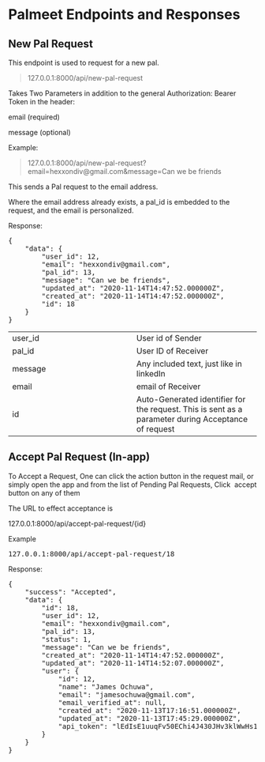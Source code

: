<h1>Palmeet Endpoints and Responses</h1>
<h2>New Pal Request</h2>
<p>This endpoint is used to request for a new pal.&nbsp;</p>
<blockquote skip="true">127.0.0.1:8000/api/new-pal-request</blockquote>
<p>Takes Two Parameters in addition to the general Authorization: Bearer Token in the header:</p>
<p>email (required)</p>
<p>message (optional)</p>
<p>Example:</p>
<blockquote skip="true">127.0.0.1:8000/api/new-pal-request?email=hexxondiv@gmail.com&amp;message=Can we be friends</blockquote>
<p>This sends a Pal request to the email address.</p>
<p>Where the email address already exists, a pal_id is embedded to the request, and the email is personalized.</p>
<p>Response:</p>
<pre>{
    &quot;data&quot;: {
        &quot;user_id&quot;: 12,
        &quot;email&quot;: &quot;hexxondiv@gmail.com&quot;,
        &quot;pal_id&quot;: 13,
        &quot;message&quot;: &quot;Can we be friends&quot;,
        &quot;updated_at&quot;: &quot;2020-11-14T14:47:52.000000Z&quot;,
        &quot;created_at&quot;: &quot;2020-11-14T14:47:52.000000Z&quot;,
        &quot;id&quot;: 18
    }
}</pre>
<table style="width: 100%;">
    <tbody>
        <tr>
            <td style="width: 50.0000%;">user_id</td>
            <td style="width: 50.0000%;">User id of Sender</td>
        </tr>
        <tr>
            <td style="width: 50.0000%;">pal_id</td>
            <td style="width: 50.0000%;">User ID of Receiver</td>
        </tr>
        <tr>
            <td style="width: 50.0000%;">message</td>
            <td style="width: 50.0000%;">Any included text, just like in linkedIn</td>
        </tr>
        <tr>
            <td style="width: 50.0000%;">email</td>
            <td style="width: 50.0000%;">email of Receiver</td>
        </tr>
        <tr>
            <td style="width: 50.0000%;">id</td>
            <td style="width: 50.0000%;">Auto-Generated identifier for the request. This is sent as a parameter during Acceptance of request</td>
        </tr>
    </tbody>
</table>
<h2>Accept Pal Request (In-app)</h2>
<p>To Accept a Request, One can click the action button in the request mail, or simply open the app and from the list of Pending Pal Requests, Click &nbsp;accept button on any of them</p>
<p>The URL to effect acceptance is</p>
<p>127.0.0.1:8000/api/accept-pal-request/{id}</p>
<p>Example</p>
<pre>127.0.0.1:8000/api/accept-pal-request/18</pre>
<p>Response:</p>
<pre>{
    &quot;success&quot;: &quot;Accepted&quot;,
    &quot;data&quot;: {
        &quot;id&quot;: 18,
        &quot;user_id&quot;: 12,
        &quot;email&quot;: &quot;hexxondiv@gmail.com&quot;,
        &quot;pal_id&quot;: 13,
        &quot;status&quot;: 1,
        &quot;message&quot;: &quot;Can we be friends&quot;,
        &quot;created_at&quot;: &quot;2020-11-14T14:47:52.000000Z&quot;,
        &quot;updated_at&quot;: &quot;2020-11-14T14:52:07.000000Z&quot;,
        &quot;user&quot;: {
            &quot;id&quot;: 12,
            &quot;name&quot;: &quot;James Ochuwa&quot;,
            &quot;email&quot;: &quot;jamesochuwa@gmail.com&quot;,
            &quot;email_verified_at&quot;: null,
            &quot;created_at&quot;: &quot;2020-11-13T17:16:51.000000Z&quot;,
            &quot;updated_at&quot;: &quot;2020-11-13T17:45:29.000000Z&quot;,
            &quot;api_token&quot;: &quot;lEdIsE1uuqFv50EChi4J430JHv3klWwHs1BXyUZHdCGaKtdQ10ALjHBORxKx&quot;
        }
    }
}

</pre>
